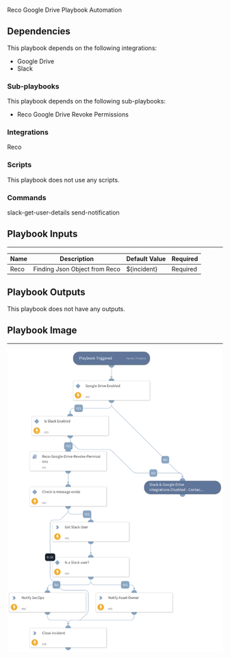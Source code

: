 Reco Google Drive Playbook Automation

## Dependencies

This playbook depends on the following integrations:
 - Google Drive
 - Slack

### Sub-playbooks

This playbook depends on the following sub-playbooks:
 - Reco Google Drive Revoke Permissions

### Integrations

Reco

### Scripts

This playbook does not use any scripts.

### Commands

slack-get-user-details
send-notification

## Playbook Inputs

---

| **Name**                 | **Description**               | **Default Value**         | **Required** |
|--------------------------|-------------------------------| ------------------------- | ------------ |
| Reco  | Finding Json Object from Reco | ${incident} | Required     |

## Playbook Outputs

This playbook does not have any outputs.

## Playbook Image

---

![Reco Google Drive Playbook Automation](../doc_files/Reco_Google_Drive_Playbook_Automation.png)

